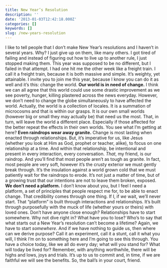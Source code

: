 ```yaml
---
title: New Year’s Resolution
description: ''
date: '2013-01-03T12:42:18.000Z'
categories: []
keywords: []
slug: /new-years-resolution
---
```

I like to tell people that I don’t make New Year’s resolutions and I haven’t in several years. Why? I just give up on them, like many others. I got tired of failing and instead of figuring out how to live up to another rule, I just stopped making them. This year was supposed to be no different, but I failed in that attempt. I had one hit me the other week like a freight train. I call it a freight train, because it is both massive and simple. It’s weighty, yet attainable. I invite you to join me this year, because I know you can do it as well and it’s this: change the world.
**Our world is in need of change.** I think we can all agree that this world could use some drastic improvement as we see poverty, hunger, killing plastered across the news everyday. However, we don’t need to change the globe simultaneously to have affected the world. Actually, the world is a collection of locales. It is a summation of microcosms and that is within our grasps. It is our own small worlds (however big or small they may actually be) that need us the most. That, in turn, will leave the world a different place. Especially if those affected for the better repeat the effects in their own worlds. You see what I’m getting at here?
**Even raindrops wear away granite.** Change is most lasting when enacted through relationships. But, it’s imperative for us, like Jesus (whether you look at Him as God, prophet or teacher, alike), to focus on one relationship at a time. And within that relationship, be intentional and present in every interaction, every conversation. _That_, my friend, is our raindrop. And you’ll find that most people aren’t as tough as granite. In fact, most people are very soft, however it’s the crusty exterior we must gently break through. It’s the insulation against a world grown cold that we must patiently wait for the raindrops to erode. It’s not just a matter of time, but of a growing trust that our intentions are not to leave them broken, exposed.
**We don’t need a platform.** I don’t know about you, but I feel I need a platform, a set of principles that people respect me for, to be able to enact change. That credibility comes through one thing. If I, if _we_ wait, we’ll never start. That “platform” is built through interactions and relationships. It’s built through purposefully with the muck of life (whether yours or theirs) with loved ones. Don’t have anyone close enough? Relationships have to start somewhere. Why not dive right in? What have you to lose?
Who’s to say that what starts out a New Year’s resolution can’t become a lifetime? Again, we have to start _somewhere_. And if we have nothing to guide us, then where can we derive purpose? Call it an experiment, call it a stunt, call it what you will, I think I’m on to something here and I’m going to see this through. You have a choice today, like we all do every day; what will you stand for? What will today be lived for? Remember, with anything worthwhile, there will be highs and lows, joys and trials. It’s up to us to commit and, in time, if we are faithful we will see the benefits. So, the ball’s in your court, friend.
